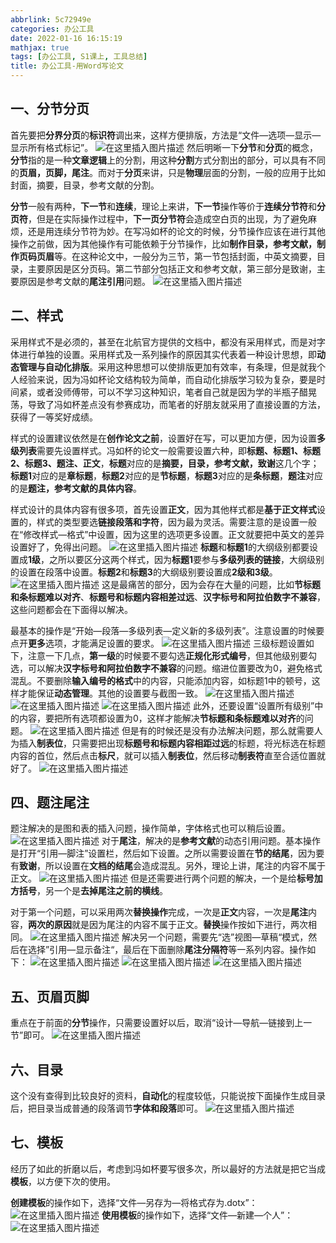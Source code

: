 ```yaml
---
abbrlink: 5c72949e
categories: 办公工具
date: 2022-01-16 16:15:19
mathjax: true
tags: [办公工具, S1课上, 工具总结]
title: 办公工具-用Word写论文
---
```


## 一、分节分页

首先要把**分界分页**的**标识符**调出来，这样方便排版，方法是“文件—选项—显示—显示所有格式标记”。
![在这里插入图片描述](办公工具-用Word写论文/290430b629a93228711724a0ccd76e49.png)
然后明晰一下**分节**和**分页**的概念，**分节**指的是一种**文章逻辑**上的分割，用这种**分割**方式分割出的部分，可以具有不同的**页眉，页脚，尾注**。而对于**分页**来讲，只是**物理**层面的分割，一般的应用于比如封面，摘要，目录，参考文献的分割。

**分节**一般有两种，**下一节**和**连续**，理论上来讲，**下一节**操作等价于**连续分节符**和**分页符**，但是在实际操作过程中，**下一页分节符**会造成空白页的出现，为了避免麻烦，还是用连续分节符为妙。在写冯如杯的论文的时候，分节操作应该在进行其他操作之前做，因为其他操作有可能依赖于分节操作，比如**制作目录，参考文献，制作页码页眉**等。在这种论文中，一般分为三节，第一节包括封面，中英文摘要，目录，主要原因是区分页码。第二节部分包括正文和参考文献，第三部分是致谢，主要原因是参考文献的**尾注引用**问题。
![在这里插入图片描述](办公工具-用Word写论文/2cec734c54f5ae9b4a25e1c38efa3502.png)
## 二、样式

采用样式不是必须的，甚至在北航官方提供的文档中，都没有采用样式，而是对字体进行单独的设置。采用样式及一系列操作的原因其实代表着一种设计思想，即**动态管理与自动化排版**。采用这种思想可以使排版更加有效率，有条理，但是就我个人经验来说，因为冯如杯论文结构较为简单，而自动化排版学习较为复杂，要是时间紧，或者没师傅带，可以不学习这种知识，笔者自己就是因为学的半瓶子醋晃荡，导致了冯如杯差点没有参赛成功，而笔者的好朋友就采用了直接设置的方法，获得了一等奖好成绩。

样式的设置建议依然是在**创作论文之前**，设置好在写，可以更加方便，因为设置**多级列表**需要先设置样式。冯如杯的论文一般需要设置六种，即**标题、标题1、标题2、标题3、题注、正文**，**标题**对应的是**摘要，目录，参考文献，致谢**这几个字；**标题1**对应的是**章标题**，**标题2**对应的是**节标题**，**标题3**对应的是**条标题**，**题注**对应的是**题注，参考文献的具体内容**。

样式设计的具体内容有很多项，首先设置**正文**，因为其他样式都是**基于正文样式**设置的，样式的类型要选**链接段落和字符**，因为最为灵活。需要注意的是设置一般在“修改样式—格式”中设置，因为这里的选项更多设置。正文就要把中英文的差异设置好了，免得出问题。
![在这里插入图片描述](办公工具-用Word写论文/c1cdf0080d353ff1f23e5a910f86bd28.png)
**标题**和**标题1**的大纲级别都要设置成**1级**，之所以要区分这两个样式，因为**标题1**要参与**多级列表的链接**，大纲级别的设置在段落中设置。**标题2**和**标题3**的大纲级别要设置成**2级和3级**。
![在这里插入图片描述](办公工具-用Word写论文/9d94a60c37ae1df752e373d5fc14ecff.png)
这是最痛苦的部分，因为会存在大量的问题，比如**节标题和条标题难以对齐**、**标题号和标题内容相差过远**、**汉字标号和阿拉伯数字不兼容**，这些问题都会在下面得以解决。

最基本的操作是“开始—段落—多级列表—定义新的多级列表”。注意设置的时候要点开**更多**选项，才能满足设置的要求。
![在这里插入图片描述](办公工具-用Word写论文/1d1fea157e846e55eef562d8d685404c.png)
三级标题设置如下，注意一下几点，**第一级**的时候要不要勾选**正规化形式编号**，但其他级别要勾选，可以解决**汉字标号和阿拉伯数字不兼容**的问题。缩进位置要改为0，避免格式混乱。不要删除**输入编号的格式**中的内容，只能添加内容，如标题1中的顿号，这样才能保证**动态管理**。其他的设置要与截图一致。
![在这里插入图片描述](办公工具-用Word写论文/f48e133cacd1f28161e45b6202e92325.png)
![在这里插入图片描述](办公工具-用Word写论文/8c41badf29a5851ca1ce4ba609b8b9eb.png)
![在这里插入图片描述](办公工具-用Word写论文/020e37d40f16a6d6a35190bdee123127.png)
此外，还要设置“设置所有级别”中的内容，要把所有选项都设置为0，这样才能解决**节标题和条标题难以对齐**的问题。
![在这里插入图片描述](办公工具-用Word写论文/d4831a052e5ac57feb265b5b696d525a.png)
但是有的时候还是没有办法解决问题，那么就需要人为插入**制表位**，只需要把出现**标题号和标题内容相距过远**的标题，将光标选在标题内容的首位，然后点击**标尺**，就可以插入**制表位**，然后移动**制表符**直至合适位置就好了。
![在这里插入图片描述](办公工具-用Word写论文/bf48e735e69fea20f03e7d1f178706cf.png)

## 四、题注尾注

题注解决的是图和表的插入问题，操作简单，字体格式也可以稍后设置。
![在这里插入图片描述](办公工具-用Word写论文/2fb76a865f757dde5c3b806998b7b3cd.png)
对于**尾注**，解决的是**参考文献**的动态引用问题。基本操作是打开“引用—脚注”设置栏，然后如下设置。之所以需要设置在**节的结尾**，因为要有**致谢**，所以设置在**文档的结尾**会造成混乱。另外，理论上讲，尾注的内容不属于正文。
![在这里插入图片描述](办公工具-用Word写论文/2293d196ddb1ea9286589cfeacbba863.png)
但是还需要进行两个问题的解决，一个是给**标号加方括号**，另一个是**去掉尾注之前的横线**。

对于第一个问题，可以采用两次**替换操作**完成，一次是**正文**内容，一次是**尾注**内容，**两次的原因**就是因为尾注的内容不属于正文。**替换**操作按如下进行，两次相同。
![在这里插入图片描述](办公工具-用Word写论文/c7eebe911f1cc82434ed97ef5fb55a41.png)
解决另一个问题，需要先“选”视图—草稿“模式，然后在选择”引用—显示备注“，最后在下面删除**尾注分隔符**等一系列内容。操作如下：
![在这里插入图片描述](https://img-blog.csdnimg.cn/img_convert/88df2e0457b9c6651d02b80af9a12f01.png)
![在这里插入图片描述](https://img-blog.csdnimg.cn/img_convert/f20e2cef677da06eb0e70ebe726e6929.png)
![在这里插入图片描述](https://img-blog.csdnimg.cn/img_convert/4e5b41dcd8dc49cbcf55808e076fa0b3.png)
## 五、页眉页脚

重点在于前面的**分节**操作，只需要设置好以后，取消“设计—导航—链接到上一节”即可。
![在这里插入图片描述](办公工具-用Word写论文/0121f13474d6f9e3f87f1b1bbedadc50.png)
## 六、目录

这个没有查得到比较良好的资料，**自动化**的程度较低，只能说按下面操作生成目录后，把目录当成普通的段落调节**字体和段落**即可。
![在这里插入图片描述](办公工具-用Word写论文/4ebd0b976c38c6e7efedd0f8c1160357.png)

## 七、模板

经历了如此的折磨以后，考虑到冯如杯要写很多次，所以最好的方法就是把它当成**模板**，以方便下次的使用。

**创建模板**的操作如下，选择“文件—另存为—将格式存为.dotx”：
![在这里插入图片描述](办公工具-用Word写论文/bea1791d82249c4b96e8c41af615faa3.png)
**使用模板**的操作如下，选择“文件—新建—个人”：![在这里插入图片描述](办公工具-用Word写论文/b58a7153a02183135820c198ebd3c1ff.png)

